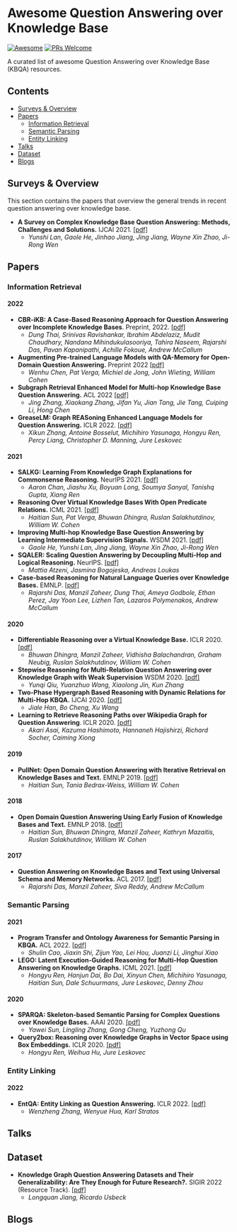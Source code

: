 # Awesome Question Answering over Knowledge Base

[![Awesome](https://awesome.re/badge.svg)](https://awesome.re)
[![PRs Welcome](https://img.shields.io/badge/PRs-welcome-brightgreen.svg?style=flat-square)](http://makeapullrequest.com)

A curated list of awesome Question Answering over Knowledge Base (KBQA) resources.

## Contents
  
  - [Surveys & Overview](#surveys--overview)
  - [Papers](#papers)
    - [Information Retrieval](#information-retrieval)
    - [Semantic Parsing](#semantic-parsing)
    - [Entity Linking](#entity-linking)
  - [Talks](#talks)
  - [Dataset](#dataset)
  - [Blogs](#blogs)

## Surveys & Overview

This section contains the papers that overview the general trends in recent question answering over knowledge base.

- **A Survey on Complex Knowledge Base Question Answering: Methods, Challenges and Solutions.** IJCAI 2021. [[pdf]](https://www.ijcai.org/proceedings/2021/0611.pdf)
  - *Yunshi Lan, Gaole He, Jinhao Jiang, Jing Jiang, Wayne Xin Zhao, Ji-Rong Wen*

## Papers

### Information Retrieval

#### 2022

- **CBR-iKB: A Case-Based Reasoning Approach for Question Answering over Incomplete Knowledge Bases**. Preprint, 2022. [[pdf]](https://arxiv.org/abs/2204.08554)
  - *Dung Thai, Srinivas Ravishankar, Ibrahim Abdelaziz, Mudit Chaudhary, Nandana Mihindukulasooriya, Tahira Naseem, Rajarshi Das, Pavan Kapanipathi, Achille Fokoue, Andrew McCallum*
- **Augmenting Pre-trained Language Models with QA-Memory for Open-Domain Question Answering.** Preprint 2022 [[pdf]](https://arxiv.org/abs/2204.04581)
  - *Wenhu Chen, Pat Verga, Michiel de Jong, John Wieting, William Cohen*
- **Subgraph Retrieval Enhanced Model for Multi-hop Knowledge Base Question Answering.** ACL 2022 [[pdf]](https://arxiv.org/abs/2202.13296)
  - *Jing Zhang, Xiaokang Zhang, Jifan Yu, Jian Tang, Jie Tang, Cuiping Li, Hong Chen*
- **GreaseLM: Graph REASoning Enhanced Language Models for Question Answering.** ICLR 2022. [[pdf]](https://arxiv.org/pdf/2201.08860.pdf)
  - *Xikun Zhang, Antoine Bosselut, Michihiro Yasunaga, Hongyu Ren, Percy Liang, Christopher D. Manning, Jure Leskovec*

#### 2021

- **SALKG: Learning From Knowledge Graph Explanations for Commonsense Reasoning.** NeurIPS 2021. [[pdf]](https://arxiv.org/pdf/2104.08793.pdf)
  - *Aaron Chan, Jiashu Xu, Boyuan Long, Soumya Sanyal, Tanishq Gupta, Xiang Ren*
- **Reasoning Over Virtual Knowledge Bases With Open Predicate Relations.** ICML 2021. [[pdf]](https://arxiv.org/abs/2102.07043)
  - *Haitian Sun, Pat Verga, Bhuwan Dhingra, Ruslan Salakhutdinov, William W. Cohen*
- **Improving Multi-hop Knowledge Base Question Answering by Learning Intermediate Supervision Signals.** WSDM 2021. [[pdf]](https://arxiv.org/pdf/2101.03737.pdf)
  - *Gaole He, Yunshi Lan, Jing Jiang, Wayne Xin Zhao, Ji-Rong Wen*
- **SQALER: Scaling Question Answering by Decoupling Multi-Hop and Logical Reasoning.** NeurIPS. [[pdf]](https://proceedings.neurips.cc/paper/2021/file/68bd22864919297c8c8a8c32378e89b4-Paper.pdf)
  - *Mattia Atzeni, Jasmina Bogojeska, Andreas Loukas*
- **Case-based Reasoning for Natural Language Queries over Knowledge Bases.** EMNLP. [[pdf]](https://aclanthology.org/2021.emnlp-main.755/)
  - *Rajarshi Das, Manzil Zaheer, Dung Thai, Ameya Godbole, Ethan Perez, Jay Yoon Lee, Lizhen Tan, Lazaros Polymenakos, Andrew McCallum*

#### 2020

- **Differentiable Reasoning over a Virtual Knowledge Base.** ICLR 2020. [[pdf]](https://arxiv.org/abs/2002.10640)
  - *Bhuwan Dhingra, Manzil Zaheer, Vidhisha Balachandran, Graham Neubig, Ruslan Salakhutdinov, William W. Cohen*
- **Stepwise Reasoning for Multi-Relation Question Answering over Knowledge Graph with Weak Supervision** WSDM 2020. [[pdf]](https://dl.acm.org/doi/10.1145/3336191.3371812)
  - *Yunqi Qiu, Yuanzhuo Wang, Xiaolong Jin, Kun Zhang*
- **Two-Phase Hypergraph Based Reasoning with Dynamic Relations for Multi-Hop KBQA.** IJCAI 2020. [[pdf]](https://www.ijcai.org/Proceedings/2020/0500.pdf)
  - *Jiale Han, Bo Cheng, Xu Wang*
- **Learning to Retrieve Reasoning Paths over Wikipedia Graph for Question Answering**. ICLR 2020. [[pdf]](https://arxiv.org/abs/1911.10470)
  - *Akari Asai, Kazuma Hashimoto, Hannaneh Hajishirzi, Richard Socher, Caiming Xiong*

#### 2019

- **PullNet: Open Domain Question Answering with Iterative Retrieval on Knowledge Bases and Text.** EMNLP 2019. [[pdf]](https://arxiv.org/abs/1904.09537)
  - *Haitian Sun, Tania Bedrax-Weiss, William W. Cohen*

#### 2018
- **Open Domain Question Answering Using Early Fusion of Knowledge Bases and Text.** EMNLP 2018. [[pdf]](https://arxiv.org/abs/1809.00782)
  - *Haitian Sun, Bhuwan Dhingra, Manzil Zaheer, Kathryn Mazaitis, Ruslan Salakhutdinov, William W. Cohen*

#### 2017
- **Question Answering on Knowledge Bases and Text using Universal Schema and Memory Networks.** ACL 2017. [[pdf]](https://arxiv.org/abs/1704.08384)
  - *Rajarshi Das, Manzil Zaheer, Siva Reddy, Andrew McCallum*

### Semantic Parsing

#### 2021

- **Program Transfer and Ontology Awareness for Semantic Parsing in KBQA.** ACL 2022. [[pdf]](https://arxiv.org/abs/2110.05743)
  - *Shulin Cao, Jiaxin Shi, Zijun Yao, Lei Hou, Juanzi Li, Jinghui Xiao*
- **LEGO: Latent Execution-Guided Reasoning for Multi-Hop Question Answering on Knowledge Graphs.** ICML 2021. [[pdf]](http://proceedings.mlr.press/v139/ren21a/ren21a.pdf)
  - *Hongyu Ren, Hanjun Dai, Bo Dai, Xinyun Chen, Michihiro Yasunaga, Haitian Sun, Dale Schuurmans, Jure Leskovec, Denny Zhou*

#### 2020

- **SPARQA: Skeleton-based Semantic Parsing for Complex Questions over Knowledge Bases.** AAAI 2020. [[pdf]](https://arxiv.org/pdf/2003.13956.pdf)
  - *Yawei Sun, Lingling Zhang, Gong Cheng, Yuzhong Qu*
- **Query2box: Reasoning over Knowledge Graphs in Vector Space using Box Embeddings.** ICLR 2020. [[pdf]](https://arxiv.org/abs/2002.05969)
  - *Hongyu Ren, Weihua Hu, Jure Leskovec*

### Entity Linking

#### 2022

- **EntQA: Entity Linking as Question Answering.** ICLR 2022. [[pdf]](https://openreview.net/forum?id=US2rTP5nm_)
  - *Wenzheng Zhang, Wenyue Hua, Karl Stratos*

## Talks

## Dataset

- **Knowledge Graph Question Answering Datasets and Their Generalizability: Are They Enough for Future Research?.** SIGIR 2022 (Resource Track). [[pdf]](https://arxiv.org/abs/2205.06573)
  - *Longquan Jiang, Ricardo Usbeck*

## Blogs
